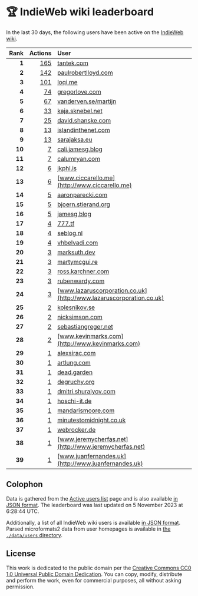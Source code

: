 # 🏆 IndieWeb wiki leaderboard

In the last 30 days, the following users have been active on the [IndieWeb wiki](https://indieweb.org).

| Rank | Actions | User |
|-----:|--------:|:-----|
| **1** | [165](https://indieweb.org/Special:Contributions/Tantek.com) | [tantek.com](http://tantek.com) |
| **2** | [142](https://indieweb.org/Special:Contributions/Paulrobertlloyd.com) | [paulrobertlloyd.com](http://paulrobertlloyd.com) |
| **3** | [101](https://indieweb.org/Special:Contributions/Loqi.me) | [loqi.me](http://loqi.me) |
| **4** | [74](https://indieweb.org/Special:Contributions/Gregorlove.com) | [gregorlove.com](http://gregorlove.com) |
| **5** | [67](https://indieweb.org/Special:Contributions/Vanderven.se_martijn) | [vanderven.se/martijn](http://vanderven.se/martijn) |
| **6** | [33](https://indieweb.org/Special:Contributions/Kaja.sknebel.net) | [kaja.sknebel.net](http://kaja.sknebel.net) |
| **7** | [25](https://indieweb.org/Special:Contributions/David.shanske.com) | [david.shanske.com](http://david.shanske.com) |
| **8** | [13](https://indieweb.org/Special:Contributions/Islandinthenet.com) | [islandinthenet.com](http://islandinthenet.com) |
| **9** | [13](https://indieweb.org/Special:Contributions/Sarajaksa.eu) | [sarajaksa.eu](http://sarajaksa.eu) |
| **10** | [7](https://indieweb.org/Special:Contributions/Cali.jamesg.blog) | [cali.jamesg.blog](http://cali.jamesg.blog) |
| **11** | [7](https://indieweb.org/Special:Contributions/Calumryan.com) | [calumryan.com](http://calumryan.com) |
| **12** | [6](https://indieweb.org/Special:Contributions/Jkphl.is) | [jkphl.is](http://jkphl.is) |
| **13** | [6](https://indieweb.org/Special:Contributions/Www.ciccarello.me) | [www.ciccarello.me](http://www.ciccarello.me) |
| **14** | [5](https://indieweb.org/Special:Contributions/Aaronparecki.com) | [aaronparecki.com](http://aaronparecki.com) |
| **15** | [5](https://indieweb.org/Special:Contributions/Bjoern.stierand.org) | [bjoern.stierand.org](http://bjoern.stierand.org) |
| **16** | [5](https://indieweb.org/Special:Contributions/Jamesg.blog) | [jamesg.blog](http://jamesg.blog) |
| **17** | [4](https://indieweb.org/Special:Contributions/777.tf) | [777.tf](http://777.tf) |
| **18** | [4](https://indieweb.org/Special:Contributions/Seblog.nl) | [seblog.nl](http://seblog.nl) |
| **19** | [4](https://indieweb.org/Special:Contributions/Vhbelvadi.com) | [vhbelvadi.com](http://vhbelvadi.com) |
| **20** | [3](https://indieweb.org/Special:Contributions/Marksuth.dev) | [marksuth.dev](http://marksuth.dev) |
| **21** | [3](https://indieweb.org/Special:Contributions/Martymcgui.re) | [martymcgui.re](http://martymcgui.re) |
| **22** | [3](https://indieweb.org/Special:Contributions/Ross.karchner.com) | [ross.karchner.com](http://ross.karchner.com) |
| **23** | [3](https://indieweb.org/Special:Contributions/Rubenwardy.com) | [rubenwardy.com](http://rubenwardy.com) |
| **24** | [3](https://indieweb.org/Special:Contributions/Www.lazaruscorporation.co.uk) | [www.lazaruscorporation.co.uk](http://www.lazaruscorporation.co.uk) |
| **25** | [2](https://indieweb.org/Special:Contributions/Kolesnikov.se) | [kolesnikov.se](http://kolesnikov.se) |
| **26** | [2](https://indieweb.org/Special:Contributions/Nicksimson.com) | [nicksimson.com](http://nicksimson.com) |
| **27** | [2](https://indieweb.org/Special:Contributions/Sebastiangreger.net) | [sebastiangreger.net](http://sebastiangreger.net) |
| **28** | [2](https://indieweb.org/Special:Contributions/Www.kevinmarks.com) | [www.kevinmarks.com](http://www.kevinmarks.com) |
| **29** | [1](https://indieweb.org/Special:Contributions/Alexsirac.com) | [alexsirac.com](http://alexsirac.com) |
| **30** | [1](https://indieweb.org/Special:Contributions/Artlung.com) | [artlung.com](http://artlung.com) |
| **31** | [1](https://indieweb.org/Special:Contributions/Dead.garden) | [dead.garden](http://dead.garden) |
| **32** | [1](https://indieweb.org/Special:Contributions/Degruchy.org) | [degruchy.org](http://degruchy.org) |
| **33** | [1](https://indieweb.org/Special:Contributions/Dmitri.shuralyov.com) | [dmitri.shuralyov.com](http://dmitri.shuralyov.com) |
| **34** | [1](https://indieweb.org/Special:Contributions/Hoschi-it.de) | [hoschi-it.de](http://hoschi-it.de) |
| **35** | [1](https://indieweb.org/Special:Contributions/Mandarismoore.com) | [mandarismoore.com](http://mandarismoore.com) |
| **36** | [1](https://indieweb.org/Special:Contributions/Minutestomidnight.co.uk) | [minutestomidnight.co.uk](http://minutestomidnight.co.uk) |
| **37** | [1](https://indieweb.org/Special:Contributions/Webrocker.de) | [webrocker.de](http://webrocker.de) |
| **38** | [1](https://indieweb.org/Special:Contributions/Www.jeremycherfas.net) | [www.jeremycherfas.net](http://www.jeremycherfas.net) |
| **39** | [1](https://indieweb.org/Special:Contributions/Www.juanfernandes.uk) | [www.juanfernandes.uk](http://www.juanfernandes.uk) |


## Colophon

Data is gathered from the [Active users list](https://indieweb.org/Special:ActiveUsers) page and is also available [in JSON format](https://github.com/jgarber623/indieweb-wiki-leaderboard/blob/main/data/leaderboard.json). The leaderboard was last updated on 5 November 2023 at 6:28:44 UTC.

Additionally, a list of all IndieWeb wiki users is available [in JSON format](https://github.com/jgarber623/indieweb-wiki-leaderboard/blob/main/data/users.json). Parsed microformats2 data from user homepages is available in [the `./data/users` directory](https://github.com/jgarber623/indieweb-wiki-leaderboard/blob/main/data/users).

## License

This work is dedicated to the public domain per the [Creative Commons CC0 1.0 Universal Public Domain Dedication](https://creativecommons.org/publicdomain/zero/1.0/). You can copy, modify, distribute and perform the work, even for commercial purposes, all without asking permission.
